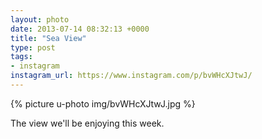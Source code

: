 ```yaml
---
layout: photo
date: 2013-07-14 08:32:13 +0000
title: "Sea View"
type: post
tags:
- instagram
instagram_url: https://www.instagram.com/p/bvWHcXJtwJ/
---
```


{% picture u-photo img/bvWHcXJtwJ.jpg %}

The view we'll be enjoying this week.
